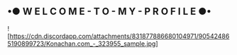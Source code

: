 ## •● W E L C O M E - T O - M Y - P R O F I L E ●•

![https://cdn.discordapp.com/attachments/831877886680104971/905424865190899723/Konachan.com_-_323955_sample.jpg]

